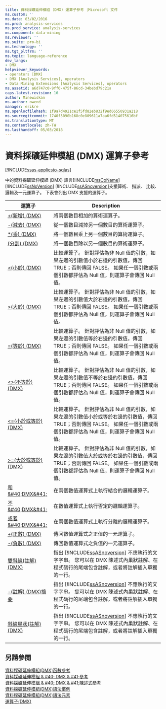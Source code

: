 ```yaml
---
title: 資料採礦延伸模組 (DMX) 運算子參考 |Microsoft 文件
ms.custom: ''
ms.date: 03/02/2016
ms.prod: analysis-services
ms.prod_service: analysis-services
ms.component: data-mining
ms.reviewer: ''
ms.suite: pro-bi
ms.technology: ''
ms.tgt_pltfrm: ''
ms.topic: language-reference
dev_langs:
- DMX
helpviewer_keywords:
- operators [DMX]
- DMX [Analysis Services], operators
- Data Mining Extensions [Analysis Services], operators
ms.assetid: a6d747c0-9ff0-475f-86cd-34bebd79c21a
caps.latest.revision: 16
author: Minewiskan
ms.author: owend
manager: erikre
ms.openlocfilehash: 1f9a7d4921ce1f5fd82eb832f9ed66550931a218
ms.sourcegitcommit: 1740f3090b168c0e809611a7aa6fd514075616bf
ms.translationtype: MT
ms.contentlocale: zh-TW
ms.lasthandoff: 05/03/2018
---
```

# <a name="data-mining-extensions-dmx-operator-reference"></a>資料採礦延伸模組 (DMX) 運算子參考
[!INCLUDE[ssas-appliesto-sqlas](../includes/ssas-appliesto-sqlas.md)]

  中的資料採礦延伸模組 (DMX) 語言[!INCLUDE[msCoName](../includes/msconame-md.md)] [!INCLUDE[ssNoVersion](../includes/ssnoversion-md.md)] [!INCLUDE[ssASnoversion](../includes/ssasnoversion-md.md)]支援算術、 指派、 比較、 邏輯及一元運算子。 下表會列出 DMX 支援的運算子。  
  
|運算子|Description|  
|--------------|-----------------|  
|[+&#40;新增&#41; &#40;DMX&#41;](../dmx/add-dmx.md)|將兩個數目相加的算術運算子。|  
|[-&#40;減去&#41; &#40;DMX&#41;](../dmx/subtract-dmx.md)|從一個數目減掉另一個數目的算術運算子。|  
|[&#42;&#40;乘&#41; &#40;DMX&#41;](../dmx/multiply-dmx.md)|將一個數目乘上另一個數目的算術運算子。|  
|[&#40;分割&#41; &#40;DMX&#41;](../dmx/divide-dmx.md)|將一個數目除以另一個數目的算術運算子。|  
|[&#60;&#40;小於&#41; &#40;DMX&#41;](../dmx/less-than-dmx.md)|比較運算子。 針對評估為非 Null 值的引數，如果左邊的引數值小於右邊的引數值，傳回 TRUE；否則傳回 FALSE。 如果任一個引數或兩個引數都評估為 Null 值，則運算子會傳回 Null 值。|  
|[&#62;&#40;大於&#41; &#40;DMX&#41;](../dmx/greater-than-dmx.md)|比較運算子。 針對評估為非 Null 值的引數，如果左邊的引數值大於右邊的引數值，傳回 TRUE；否則傳回 FALSE。 如果任一個引數或兩個引數都評估為 Null 值，則運算子會傳回 Null 值。|  
|[=&#40;等於&#41; &#40;DMX&#41;](../dmx/equal-to-dmx.md)|比較運算子。 針對評估為非 Null 值的引數，如果左邊的引數值等於右邊的引數值，傳回 TRUE；否則傳回 FALSE。 如果任一個引數或兩個引數都評估為 Null 值，則運算子會傳回 Null 值。|  
|[&#60;&#62;&#40;不等於&#41; &#40;DMX&#41;](../dmx/not-equal-to-dmx.md)|比較運算子。 針對評估為非 Null 值的引數，如果左邊的引數值不等於右邊的引數值，傳回 TRUE；否則傳回 FALSE。 如果任一個引數或兩個引數都評估為 Null 值，則運算子會傳回 Null 值。|  
|[&#60;=&#40;小於或等於&#41; &#40;DMX&#41;](../dmx/less-than-or-equal-to-dmx.md)|比較運算子。 針對評估為非 Null 值的引數，如果左邊的引數值小於或等於右邊的引數值，傳回 TRUE；否則傳回 FALSE。 如果任一個引數或兩個引數都評估為 Null 值，則運算子會傳回 Null 值。|  
|[&#62;=&#40;大於或等於&#41; &#40;DMX&#41;](../dmx/greater-than-or-equal-to-dmx.md)|比較運算子。 針對評估為非 Null 值的引數，如果左邊的引數值大於或等於右邊的引數值，傳回 TRUE；否則傳回 FALSE。 如果任一個引數或兩個引數都評估為 Null 值，則運算子會傳回 Null 值。|  
|[和&AMP;#40;DMX&AMP;#41;](../dmx/and-dmx.md)|在兩個數值運算式上執行結合的邏輯運算子。|  
|[不&AMP;#40;DMX&AMP;#41;](../dmx/not-dmx.md)|在數值運算式上執行否定的邏輯運算子。|  
|[或者&AMP;#40;DMX&AMP;#41;](../dmx/or-dmx.md)|在兩個數值運算式上執行分離的邏輯運算子。|  
|[+&#40;正數&#41; &#40;DMX&#41;](../dmx/positive-dmx.md)|傳回數值運算式之正值的一元運算子。|  
|[-&#40;負數&#41; &#40;DMX&#41;](../dmx/negative-dmx.md)|傳回數值運算式之負值的一元運算子。|  
|[雙斜線&#40;註解&#41; &#40;DMX&#41;](../dmx/double-slash-comment-dmx.md)|指出 [!INCLUDE[ssASnoversion](../includes/ssasnoversion-md.md)] 不應執行的文字字串。 您可以在 DMX 陳述式內巢狀註解、在程式碼行的尾端包含註解，或者將註解插入單獨的一行。|  
|[-&#40;註解&#41; &#40;DMX&#41;摘要](../dmx/comment-dmx-summary.md)|指出 [!INCLUDE[ssASnoversion](../includes/ssasnoversion-md.md)] 不應執行的文字字串。 您可以在 DMX 陳述式內巢狀註解、在程式碼行的尾端包含註解，或者將註解插入單獨的一行。|  
|[斜線星狀&#40;註解&#41; &#40;DMX&#41;](../dmx/slash-star-comment-dmx.md)|指出 [!INCLUDE[ssASnoversion](../includes/ssasnoversion-md.md)] 不應執行的文字字串。 您可以在 DMX 陳述式內巢狀註解、在程式碼行的尾端包含註解，或者將註解插入單獨的一行。|  
  
## <a name="see-also"></a>另請參閱  
 [資料採礦延伸模組&#40;DMX&#41;函數參考](../dmx/data-mining-extensions-dmx-function-reference.md)   
 [資料採礦延伸模組 & #40; DMX & #41;參考](../dmx/data-mining-extensions-dmx-reference.md)   
 [資料採礦延伸模組 & #40; DMX & #41;陳述式參考](../dmx/data-mining-extensions-dmx-statements.md)   
 [資料採礦延伸模組&#40;DMX&#41;語法慣例](../dmx/data-mining-extensions-dmx-syntax-conventions.md)   
 [資料採礦延伸模組&#40;DMX&#41;語法元素](../dmx/data-mining-extensions-dmx-syntax-elements.md)   
 [運算子&#40;DMX&#41;](../dmx/operators-dmx.md)  
  
  
